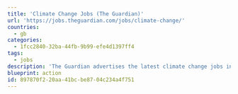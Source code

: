 ```yaml
---
title: 'Climate Change Jobs (The Guardian)'
url: 'https://jobs.theguardian.com/jobs/climate-change/'
countries:
  - gb
categories:
  - 1fcc2840-32ba-44fb-9b99-efe4d1397ff4
tags:
  - jobs
description: 'The Guardian advertises the latest climate change jobs in the UK and some areas of Europe/Asia.'
blueprint: action
id: 897870f2-20aa-41bc-be87-04c234a4f751
---
```

